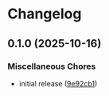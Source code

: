 # Changelog

## 0.1.0 (2025-10-16)


### Miscellaneous Chores

* initial release ([9e92cb1](https://github.com/blockanalitica/plastron/commit/9e92cb18b1a7e54ea9893627e2f573217d065d60))
